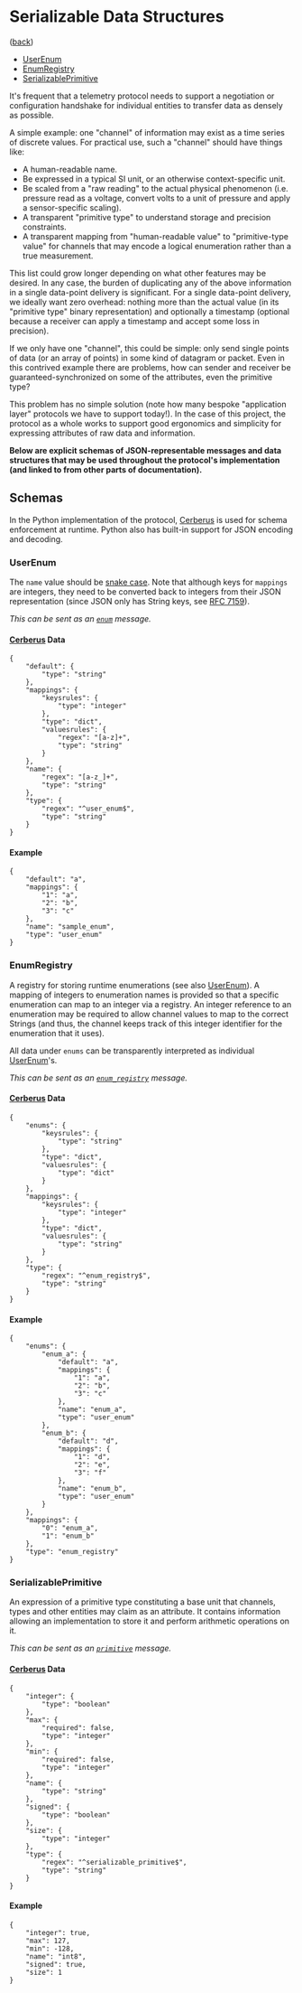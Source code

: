 <!--
    =====================================
    generator=datazen
    version=1.13.5
    hash=615acc661decc9cafed36a841c7cfa3b
    =====================================
-->

# Serializable Data Structures

([back](README.md#documentation))

* [UserEnum](#userenum)
* [EnumRegistry](#enumregistry)
* [SerializablePrimitive](#serializableprimitive)

It's frequent that a telemetry protocol needs to support a negotiation or
configuration handshake for individual entities to transfer data as densely as
possible.

A simple example: one "channel" of information may exist as a time series of
discrete values. For practical use, such a "channel" should have things like:
* A human-readable name.
* Be expressed in a typical SI unit, or an otherwise context-specific unit.
* Be scaled from a "raw reading" to the actual physical phenomenon (i.e.
pressure read as a voltage, convert volts to a unit of pressure and apply
a sensor-specific scaling).
* A transparent "primitive type" to understand storage and precision
constraints.
* A transparent mapping from "human-readable value" to "primitive-type value"
for channels that may encode a logical enumeration rather than a true
measurement.

This list could grow longer depending on what other features may be desired. In
any case, the burden of duplicating any of the above information in a single
data-point delivery is significant. For a single data-point delivery, we
ideally want zero overhead: nothing more than the actual value (in its
"primitive type" binary representation) and optionally a timestamp (optional
because a receiver can apply a timestamp and accept some loss in precision).

If we only have one "channel", this could be simple: only send single points of
data (or an array of points) in some kind of datagram or packet. Even in this
contrived example there are problems, how can sender and receiver be
guaranteed-synchronized on some of the attributes, even the primitive type?

This problem has no simple solution (note how many bespoke "application layer"
protocols we have to support today!). In the case of this project, the protocol
as a whole works to support good ergonomics and simplicity for expressing
attributes of raw data and information.

**Below are explicit schemas of JSON-representable messages and data structures
that may be used throughout the protocol's implementation (and linked to from
other parts of documentation).**

## Schemas

In the Python implementation of the protocol,
[Cerberus](https://docs.python-cerberus.org/en/stable/) is used for schema
enforcement at runtime. Python also has built-in support for JSON encoding and
decoding.

### UserEnum

The `name` value should be
[snake case](https://en.wikipedia.org/wiki/Snake_case). Note that although
keys for `mappings` are integers, they need to be converted back to integers
from their JSON representation (since JSON only has String keys, see
[RFC 7159](https://datatracker.ietf.org/doc/html/rfc7159#section-4)).


*This can be sent as an
[`enum`](message_type.md#enum)
message.*

#### [Cerberus](https://docs.python-cerberus.org/en/stable/) Data

```
{
    "default": {
        "type": "string"
    },
    "mappings": {
        "keysrules": {
            "type": "integer"
        },
        "type": "dict",
        "valuesrules": {
            "regex": "[a-z]+",
            "type": "string"
        }
    },
    "name": {
        "regex": "[a-z_]+",
        "type": "string"
    },
    "type": {
        "regex": "^user_enum$",
        "type": "string"
    }
}
```

#### Example

```
{
    "default": "a",
    "mappings": {
        "1": "a",
        "2": "b",
        "3": "c"
    },
    "name": "sample_enum",
    "type": "user_enum"
}
```
### EnumRegistry

A registry for storing runtime enumerations (see also [UserEnum](#userenum)).
A mapping of integers to enumeration names is provided so that a specific
enumeration can map to an integer via a registry. An integer reference to an
enumeration may be required to allow channel values to map to the correct
Strings (and thus, the channel keeps track of this integer identifier for the
enumeration that it uses).

All data under `enums` can be transparently interpreted as individual
[UserEnum](#userenum)'s.


*This can be sent as an
[`enum_registry`](message_type.md#enum-registry)
message.*

#### [Cerberus](https://docs.python-cerberus.org/en/stable/) Data

```
{
    "enums": {
        "keysrules": {
            "type": "string"
        },
        "type": "dict",
        "valuesrules": {
            "type": "dict"
        }
    },
    "mappings": {
        "keysrules": {
            "type": "integer"
        },
        "type": "dict",
        "valuesrules": {
            "type": "string"
        }
    },
    "type": {
        "regex": "^enum_registry$",
        "type": "string"
    }
}
```

#### Example

```
{
    "enums": {
        "enum_a": {
            "default": "a",
            "mappings": {
                "1": "a",
                "2": "b",
                "3": "c"
            },
            "name": "enum_a",
            "type": "user_enum"
        },
        "enum_b": {
            "default": "d",
            "mappings": {
                "1": "d",
                "2": "e",
                "3": "f"
            },
            "name": "enum_b",
            "type": "user_enum"
        }
    },
    "mappings": {
        "0": "enum_a",
        "1": "enum_b"
    },
    "type": "enum_registry"
}
```
### SerializablePrimitive

An expression of a primitive type constituting a base unit that channels,
types and other entities may claim as an attribute. It contains information
allowing an implementation to store it and perform arithmetic operations on
it.


*This can be sent as an
[`primitive`](message_type.md#primitive)
message.*

#### [Cerberus](https://docs.python-cerberus.org/en/stable/) Data

```
{
    "integer": {
        "type": "boolean"
    },
    "max": {
        "required": false,
        "type": "integer"
    },
    "min": {
        "required": false,
        "type": "integer"
    },
    "name": {
        "type": "string"
    },
    "signed": {
        "type": "boolean"
    },
    "size": {
        "type": "integer"
    },
    "type": {
        "regex": "^serializable_primitive$",
        "type": "string"
    }
}
```

#### Example

```
{
    "integer": true,
    "max": 127,
    "min": -128,
    "name": "int8",
    "signed": true,
    "size": 1
}
```
